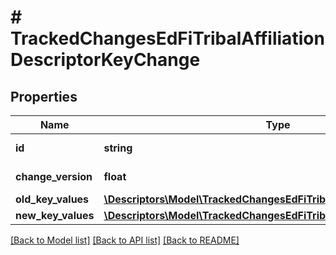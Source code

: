 # # TrackedChangesEdFiTribalAffiliationDescriptorKeyChange

## Properties

Name | Type | Description | Notes
------------ | ------------- | ------------- | -------------
**id** | **string** | Resource identifier | [optional]
**change_version** | **float** | Change version | [optional]
**old_key_values** | [**\Descriptors\Model\TrackedChangesEdFiTribalAffiliationDescriptorKey**](TrackedChangesEdFiTribalAffiliationDescriptorKey.md) |  | [optional]
**new_key_values** | [**\Descriptors\Model\TrackedChangesEdFiTribalAffiliationDescriptorKey**](TrackedChangesEdFiTribalAffiliationDescriptorKey.md) |  | [optional]

[[Back to Model list]](../../README.md#models) [[Back to API list]](../../README.md#endpoints) [[Back to README]](../../README.md)
